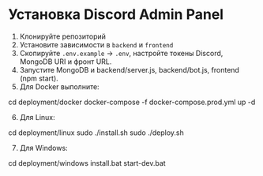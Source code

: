 # Установка Discord Admin Panel

1. Клонируйте репозиторий
2. Установите зависимости в `backend` и `frontend`
3. Скопируйте `.env.example` → `.env`, настройте токены Discord, MongoDB URI и фронт URL.
4. Запустите MongoDB и backend/server.js, backend/bot.js, frontend (npm start).
5. Для Docker выполните:

cd deployment/docker
docker-compose -f docker-compose.prod.yml up -d

6. Для Linux:

cd deployment/linux
sudo ./install.sh
sudo ./deploy.sh


7. Для Windows:

cd deployment/windows
install.bat
start-dev.bat